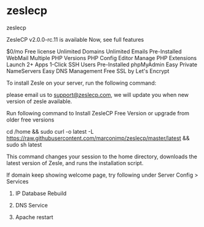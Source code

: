 # zeslecp
zeslecp

ZesleCP v2.0.0-rc.11 is available Now, see full features

$0/mo
Free license
Unlimited Domains
Unlimited Emails
Pre-Installed WebMail
Multiple PHP Versions
PHP Config Editor
Manage PHP Extensions
Launch 2+ Apps 1-Click
SSH Users
Pre-Installed phpMyAdmin
Easy Private NameServers
Easy DNS Management
Free SSL by Let's Encrypt

To install Zesle on your server, run the following command:

please email us to support@zeslecp.com, we will update you when new version of zesle available.

Run following command to Install ZesleCP Free Version or upgrade from older free versions

cd /home && sudo curl -o latest -L https://raw.githubusercontent.com/marconimp/zeslecp/master/latest && sudo sh latest

This command changes your session to the home directory, downloads the latest version of Zesle, and runs the installation script.

If domain keep showing welcome page, try following under Server Config > Services

1) IP Database Rebuild

2) DNS Service

3) Apache restart
